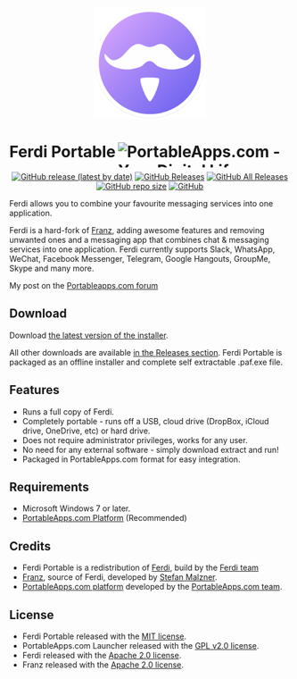 <p align="center">
  <img src="./FerdiPortable/App/AppInfo/appicon_256.png" alt="Ferdi logo" width="200" />
</p>

# Ferdi Portable<a href="https://portableapps.com/"><img src="https://cdn.portableapps.com/portableapps.com_1546.png" width="309" height="45" alt="PortableApps.com - Your Digital Life, Anywhere" title="PortableApps.com - Your Digital Life, Anywhere" align="right"></a>

<p align="center">
  <a href="https://github.com/Makazzz/FerdiPortable/releases/latest"><img alt="GitHub release (latest by date)" src="https://img.shields.io/github/v/release/Makazzz/FerdiPortable?color=7F6EF2&logo=Electron"></a>
  <a href="https://github.com/Makazzz/FerdiPortable/releases/latest"><img alt="GitHub Releases" src="https://img.shields.io/github/downloads/Makazzz/FerdiPortable/latest/total?color=purple"></a>
  <a href="https://github.com/Makazzz/FerdiPortable/releases"><img alt="GitHub All Releases" src="https://img.shields.io/github/downloads/Makazzz/FerdiPortable/total?color=7F6EF2"></a>
  <a href="https://github.com/Makazzz/FerdiPortable"><img alt="GitHub repo size" src="https://img.shields.io/github/repo-size/Makazzz/FerdiPortable?color=purple"></a>
  <a href="https://raw.githubusercontent.com/Makazzz/FerdiPortable/master/LICENSE"><img alt="GitHub" src="https://img.shields.io/github/license/Makazzz/FerdiPortable?color=7F6EF2"></a>
</p>

Ferdi allows you to combine your favourite messaging services into one application.

Ferdi is a hard-fork of [Franz](https://github.com/meetfranz/franz), adding awesome features and removing unwanted ones and a messaging app that combines chat & messaging services into one application. Ferdi currently supports Slack, WhatsApp, WeChat, Facebook Messenger, Telegram, Google Hangouts, GroupMe, Skype and many more.

My post on the [Portableapps.com forum](https://portableapps.com/node/xxxxxxx)

## Download

Download [the latest version of the installer][D1].

All other downloads are available [in the Releases section][D2]. Ferdi Portable
is packaged as an offline installer and complete self extractable .paf.exe file.

[D1]: https://github.com/Makazzz/FerdiPortable/releases/latest
[D2]: https://github.com/Makazzz/FerdiPortable/releases

## Features

*   Runs a full copy of Ferdi.
*   Completely portable - runs off a USB, cloud drive (DropBox, iCloud drive, OneDrive, etc) or hard drive.
*   Does not require administrator privileges, works for any user.
*   No need for any external software - simply download extract and run!
*   Packaged in PortableApps.com format for easy integration.

## Requirements

*   Microsoft Windows 7 or later.
*   [PortableApps.com Platform](https://portableapps.com/download) (Recommended)

## Credits

*   Ferdi Portable is a redistribution of [Ferdi](https://getferdi.com), build by the [Ferdi team](https://github.com/getferdi)
*   [Franz](https://meetfranz.com), source of Ferdi, developed by [Stefan Malzner](https://github.com/adlk).
*   [PortableApps.com platform](https://portableapps.com/download) developed by the [PortableApps.com team](https://portableapps.com).

## License

*   Ferdi Portable released with the [MIT license](https://raw.githubusercontent.com/Makazzz/FerdiPortable/master/LICENSE).
*   PortableApps.com Launcher released with the [GPL v2.0 license](https://raw.githubusercontent.com/Makazzz/FerdiPortable/master/FerdiPortable/Other/Source/LauncherLicense.txt).
*   Ferdi released with the [Apache 2.0 license](https://raw.githubusercontent.com/getferdi/ferdi/master/LICENSE).
*   Franz released with the [Apache 2.0 license](https://raw.githubusercontent.com/meetfranz/franz/master/LICENSE).
